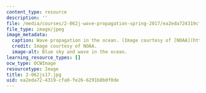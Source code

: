 ```yaml
---
content_type: resource
description: ''
file: /media/courses/2-062j-wave-propagation-spring-2017/ea2eda724319cfa0fe266291b8b0f0de_2-062js17.jpg
file_type: image/jpeg
image_metadata:
  caption: Wave propagation in the ocean. (Image courtesy of [NOAA](http://www.noaa.gov).)
  credit: Image courtesy of NOAA.
  image-alt: Blue sky and wave in the ocean.
learning_resource_types: []
ocw_type: OCWImage
resourcetype: Image
title: 2-062js17.jpg
uid: ea2eda72-4319-cfa0-fe26-6291b8b0f0de
---
```


